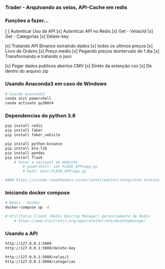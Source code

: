 ### Trader - Arquivando as velas, API-Cache em redis

### Funções a fazer...

[ ] Autenticar Uso da API
[x] Autenticar API no Redis
[x] Get - Velas/id
[x] Get - Categorias
[x] Delete-key

[x] Tratando API Binance estraindo dados
    [x] todos os ultimos preços
    [x] Livro de Ordens
    [x] Preço medio
    [x] Pegando preços dointervalo de 1 dia
    [x] Transformando e tratando o json

[x] Pegar dados publicos abertos CMV
    [x] Direto da extenção csv
    [x] De dentro do arquivo zip

### Usando Anaconda3 em caso de Windows
```zsh
# Usando anaconda3
conda init powershell
conda activate py38mt4
```

### Dependencias do python 3.8
```zsh
pip install redis
pip install faker
pip install faker_vehicle

pip install python-binance
pip install bta-lib
pip install pandas
pip install flask
    # Setar a variavel de embinte
        # powershell: set FLASK_APP=app.py
        # bash: $env:FLASK_APP=app.py

#### https://vscode.readthedocs.io/en/latest/editor/integrated-terminal/
```

### Iniciando docker compose
```zsh
# Redis - Docker
docker-compose up -d

# Utilitario Client (Redis Desctop Manager) gerenciamento de Redis
    # https://www.electronjs.org/apps/anotherredisdesktopmanager
```


### Usando a API
```zsh
http://127.0.0.1:5000
http://127.0.0.1:5000/delete-key

http://127.0.0.1:5000/velas/1
http://127.0.0.1:5000/categorias
```